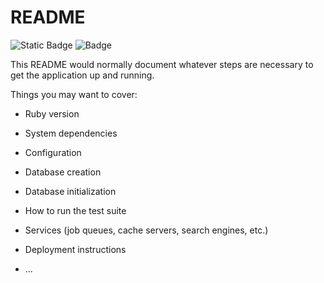 # README

![Static Badge](https://img.shields.io/badge/Versão_do_Ruby-3.1.3-red)
![Badge](https://img.shields.io/badge/Blog-Rocketseat-%237159c1?style=plastic&logo=apple)

This README would normally document whatever steps are necessary to get the
application up and running.

Things you may want to cover:

* Ruby version

* System dependencies

* Configuration

* Database creation

* Database initialization

* How to run the test suite

* Services (job queues, cache servers, search engines, etc.)

* Deployment instructions

* ...


